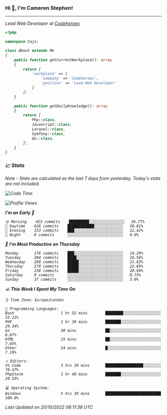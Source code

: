### Hi 👋, I'm Cameron Stephen!
<hr>
<p><em>Lead Web Developer at <a href="https://codeheroes.co.uk">Codeheroes</a></p>


```php
<?php

namespace Cajs;

class About extends Me
{
    public function getCurrentWorkplace(): array
    {
        return [
            'workplace' => [
                'company' => 'Codeheroes',
                'position' => 'Lead Web Developer'
            ]
        ];
    }

    public function getDailyKnowledge(): array
    {
        return [
            Php::class,
            Javascript::class,
            Laravel::class,
            Symfony::class,
            Go::class,
        ];
    }
}
```

### 📈 Stats
<p><em>Note - Stats are calculated as the last 7 days from yesterday. Today's stats are not included.</em></p>


<!--START_SECTION:waka-->
![Code Time](http://img.shields.io/badge/Code%20Time-3%2C168%20hrs%2044%20mins-blue)

![Profile Views](http://img.shields.io/badge/Profile%20Views-0-blue)

**I'm an Early 🐤** 

```text
🌞 Morning    453 commits    █████████░░░░░░░░░░░░░░░░   36.77% 
🌆 Daytime    626 commits    ████████████░░░░░░░░░░░░░   50.81% 
🌃 Evening    153 commits    ███░░░░░░░░░░░░░░░░░░░░░░   12.42% 
🌙 Night      0 commits      ░░░░░░░░░░░░░░░░░░░░░░░░░   0.0%

```
📅 **I'm Most Productive on Thursday** 

```text
Monday       176 commits    ███░░░░░░░░░░░░░░░░░░░░░░   14.29% 
Tuesday      204 commits    ████░░░░░░░░░░░░░░░░░░░░░   16.56% 
Wednesday    269 commits    █████░░░░░░░░░░░░░░░░░░░░   21.83% 
Thursday     279 commits    █████░░░░░░░░░░░░░░░░░░░░   22.65% 
Friday       258 commits    █████░░░░░░░░░░░░░░░░░░░░   20.94% 
Saturday     9 commits      ░░░░░░░░░░░░░░░░░░░░░░░░░   0.73% 
Sunday       37 commits     ░░░░░░░░░░░░░░░░░░░░░░░░░   3.0%

```


📊 **This Week I Spent My Time On** 

```text
⌚︎ Time Zone: Europe/London

💬 Programming Languages: 
Bash                     1 hr 52 mins        ████████░░░░░░░░░░░░░░░░░   33.22% 
PHP                      1 hr 39 mins        ███████░░░░░░░░░░░░░░░░░░   29.34% 
Go                       30 mins             ██░░░░░░░░░░░░░░░░░░░░░░░   8.87% 
HTML                     25 mins             ██░░░░░░░░░░░░░░░░░░░░░░░   7.65% 
Other                    24 mins             █░░░░░░░░░░░░░░░░░░░░░░░░   7.19%

🔥 Editors: 
VS Code                  3 hrs 59 mins       █████████████████░░░░░░░░   70.47% 
PhpStorm                 1 hr 40 mins        ███████░░░░░░░░░░░░░░░░░░   29.53%

💻 Operating System: 
Windows                  5 hrs 39 mins       █████████████████████████   100.0%

```


 Last Updated on 20/10/2022 06:11:38 UTC
<!--END_SECTION:waka-->
